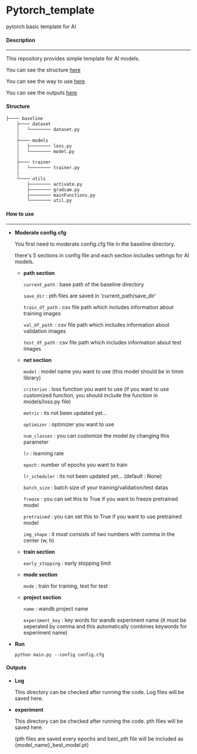 # Pytorch_template

pytorch basic template for AI



#### Description

------

This repository provides simple template for AI models.

You can see the structure [here](#4structure)

You can see the way to use [here](#4how-to-use)

You can see the outputs [here](#4outputs)

#### Structure

```bash
├──── baseline
	├──── dataset
	│	└──────── dataset.py
	│
	├──── models
	│	├──────── loss.py
	│	└──────── model.py
	│
	├──── trainer
	│	└──────── trainer.py
	│
	└──── utils
		├──────── activate.py
		├──────── gradcam.py
		├──────── mainFunctions.py
		└──────── util.py

```

#### How to use

------

- **Moderate config.cfg**

  You first need to moderate config.cfg file in the baseline directory.

  there's 5 sections in config file and each section includes settings for AI models.

  - **path section**

    `current_path` : base path of the baseline directory

    `save_dir` : pth files are saved in 'current_path/save_dir'

    `train_df_path` : csv file path which includes information about training images

    `val_df_path `: csv file path which includes information about validation images

    `test_df_path` : csv file path which includes information about test images

  - **net section**

    `model` : model name you want to use (this model should be in timm library)

    `criterion` : loss function you want to use (if you want to use customized function, you should include the function in models/loss.py file)

    `metric` : its not been updated yet...

    `optimizer` : optimizer you want to use

    `num_classes` : you can customize the model by changing this parameter

    `lr` :  learning rate

    `epoch` : number of epochs you want to train

    `lr_scheduler` : its not been updated yet... (default : None)

    `batch_size` : batch size of your training/validation/test datas

    `freeze` : you can set this to True if you want to freeze pretrained model

    `pretrained` : you can set this to True if you want to use pretrained model

    `img_shape` : it must consists of two numbers with comma in the center (w, h)

  - **train section**

    `early_stopping` : early stopping limit

  - **mode section**

    `mode` : train for training, test for test

  - **project section**

    `name` : wandb project name

    `experiment_key` : key words for wandb experiment name (it must be seperated by comma and this automatically combines keywords for experiment name)

- **Run**

  ```
  python main.py --config config.cfg
  ```



#### Outputs

- **Log**

  This directory can be checked after running the code. Log files will be saved here.

- **experiment**

  This directory can be checked after running the code. pth files will be saved here.

  (pth files are saved every epochs and best_pth file will be included as {model_name}_best_model.pt)

